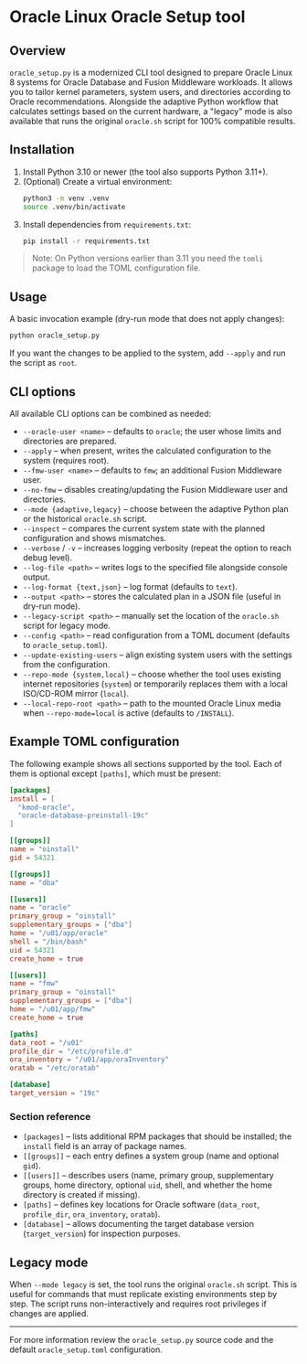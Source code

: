 # Oracle Linux Oracle Setup tool

## Overview

`oracle_setup.py` is a modernized CLI tool designed to prepare Oracle Linux 8 systems for Oracle Database and Fusion Middleware workloads. It allows you to tailor kernel parameters, system users, and directories according to Oracle recommendations. Alongside the adaptive Python workflow that calculates settings based on the current hardware, a "legacy" mode is also available that runs the original `oracle.sh` script for 100% compatible results.

## Installation

1. Install Python 3.10 or newer (the tool also supports Python 3.11+).
2. (Optional) Create a virtual environment:
   ```bash
   python3 -m venv .venv
   source .venv/bin/activate
   ```
3. Install dependencies from `requirements.txt`:
   ```bash
   pip install -r requirements.txt
   ```

> Note: On Python versions earlier than 3.11 you need the `tomli` package to load the TOML configuration file.

## Usage

A basic invocation example (dry-run mode that does not apply changes):

```bash
python oracle_setup.py
```

If you want the changes to be applied to the system, add `--apply` and run the script as `root`.

## CLI options

All available CLI options can be combined as needed:

- `--oracle-user <name>` – defaults to `oracle`; the user whose limits and directories are prepared.
- `--apply` – when present, writes the calculated configuration to the system (requires root).
- `--fmw-user <name>` – defaults to `fmw`; an additional Fusion Middleware user.
- `--no-fmw` – disables creating/updating the Fusion Middleware user and directories.
- `--mode {adaptive,legacy}` – choose between the adaptive Python plan or the historical `oracle.sh` script.
- `--inspect` – compares the current system state with the planned configuration and shows mismatches.
- `--verbose` / `-v` – increases logging verbosity (repeat the option to reach debug level).
- `--log-file <path>` – writes logs to the specified file alongside console output.
- `--log-format {text,json}` – log format (defaults to `text`).
- `--output <path>` – stores the calculated plan in a JSON file (useful in dry-run mode).
- `--legacy-script <path>` – manually set the location of the `oracle.sh` script for legacy mode.
- `--config <path>` – read configuration from a TOML document (defaults to `oracle_setup.toml`).
- `--update-existing-users` – align existing system users with the settings from the configuration.
- `--repo-mode {system,local}` – choose whether the tool uses existing internet repositories (`system`) or temporarily replaces them with a local ISO/CD-ROM mirror (`local`).
- `--local-repo-root <path>` – path to the mounted Oracle Linux media when `--repo-mode=local` is active (defaults to `/INSTALL`).

## Example TOML configuration

The following example shows all sections supported by the tool. Each of them is optional except `[paths]`, which must be present:

```toml
[packages]
install = [
  "kmod-oracle",
  "oracle-database-preinstall-19c"
]

[[groups]]
name = "oinstall"
gid = 54321

[[groups]]
name = "dba"

[[users]]
name = "oracle"
primary_group = "oinstall"
supplementary_groups = ["dba"]
home = "/u01/app/oracle"
shell = "/bin/bash"
uid = 54321
create_home = true

[[users]]
name = "fmw"
primary_group = "oinstall"
supplementary_groups = ["dba"]
home = "/u01/app/fmw"
create_home = true

[paths]
data_root = "/u01"
profile_dir = "/etc/profile.d"
ora_inventory = "/u01/app/oraInventory"
oratab = "/etc/oratab"

[database]
target_version = "19c"
```

### Section reference

- `[packages]` – lists additional RPM packages that should be installed; the `install` field is an array of package names.
- `[[groups]]` – each entry defines a system group (name and optional `gid`).
- `[[users]]` – describes users (name, primary group, supplementary groups, home directory, optional `uid`, shell, and whether the home directory is created if missing).
- `[paths]` – defines key locations for Oracle software (`data_root`, `profile_dir`, `ora_inventory`, `oratab`).
- `[database]` – allows documenting the target database version (`target_version`) for inspection purposes.

## Legacy mode

When `--mode legacy` is set, the tool runs the original `oracle.sh` script. This is useful for commands that must replicate existing environments step by step. The script runs non-interactively and requires root privileges if changes are applied.

---

For more information review the `oracle_setup.py` source code and the default `oracle_setup.toml` configuration.
